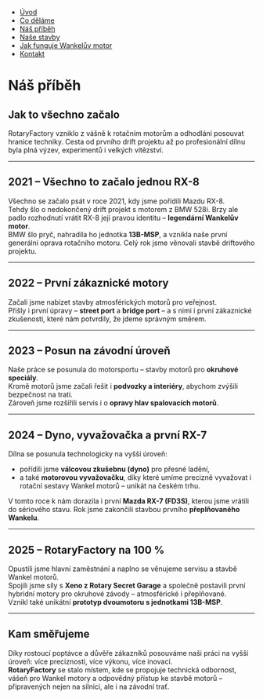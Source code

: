 - [Úvod](uvod.md)
- [Co děláme](codelame.md)
- [Náš příběh](pribeh.md)
- [Naše stavby](projekty.md)
- [Jak funguje Wankelův motor](jakfunguje.md)
- [Kontakt](kontakt.md)

<!-- Hlavní nadpis -->
# Náš příběh

## Jak to všechno začalo
RotaryFactory vzniklo z vášně k rotačním motorům a odhodlání posouvat hranice techniky. Cesta od prvního drift projektu až po profesionální dílnu byla plná výzev, experimentů i velkých vítězství.

---

## 2021 – Všechno to začalo jednou RX-8
Všechno se začalo psát v roce 2021, kdy jsme pořídili Mazdu RX-8.  
Tehdy šlo o nedokončený drift projekt s motorem z BMW 528i. Brzy ale padlo rozhodnutí vrátit RX-8 její pravou identitu – **legendární Wankelův motor**.  
BMW šlo pryč, nahradila ho jednotka **13B-MSP**, a vznikla naše první generální oprava rotačního motoru. Celý rok jsme věnovali stavbě driftového projektu.

---

## 2022 – První zákaznické motory
Začali jsme nabízet stavby atmosférických motorů pro veřejnost.  
Přišly i první úpravy – **street port** a **bridge port** – a s nimi i první zákaznické zkušenosti, které nám potvrdily, že jdeme správným směrem.

---

## 2023 – Posun na závodní úroveň
Naše práce se posunula do motorsportu – stavby motorů pro **okruhové speciály**.  
Kromě motorů jsme začali řešit i **podvozky a interiéry**, abychom zvýšili bezpečnost na trati.  
Zároveň jsme rozšířili servis i o **opravy hlav spalovacích motorů**.

---

## 2024 – Dyno, vyvažovačka a první RX-7
Dílna se posunula technologicky na vyšší úroveň:  
- pořídili jsme **válcovou zkušebnu (dyno)** pro přesné ladění,  
- a také **motorovou vyvažovačku**, díky které umíme precizně vyvažovat i rotační sestavy Wankel motorů – unikát na českém trhu.  

V tomto roce k nám dorazila i první **Mazda RX-7 (FD3S)**, kterou jsme vrátili do sériového stavu. Rok jsme zakončili stavbou prvního **přeplňovaného Wankelu**.

---

## 2025 – RotaryFactory na 100 %
Opustili jsme hlavní zaměstnání a naplno se věnujeme servisu a stavbě Wankel motorů.  
Spojili jsme síly s **Xeno z Rotary Secret Garage** a společně postavili první hybridní motory pro okruhové závody – atmosférické i přeplňované.  
Vznikl také unikátní **prototyp dvoumotoru s jednotkami 13B-MSP**.  

---

## Kam směřujeme
Díky rostoucí poptávce a důvěře zákazníků posouváme naši práci na vyšší úroveň: více preciznosti, více výkonu, více inovací.  
**RotaryFactory** se stalo místem, kde se propojuje technická odbornost, vášeň pro Wankel motory a odpovědný přístup ke stavbě motorů – připravených nejen na silnici, ale i na závodní trať.